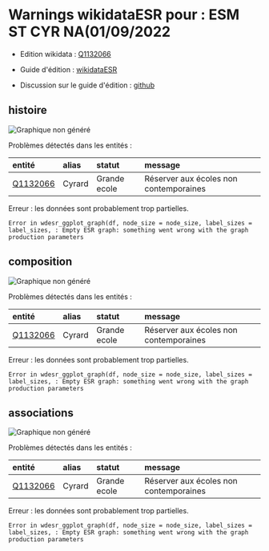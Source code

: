 Warnings wikidataESR pour : ESM ST CYR NA(01/09/2022
================

- Edition wikidata : [Q1132066](https://www.wikidata.org/wiki/Q1132066)
- Guide d'édition : [wikidataESR](https://github.com/cpesr/wikidataESR/)

- Discussion sur le guide d'édition : [github](https://github.com/cpesr/wikidataESR/issues)



## histoire 

![Graphique non généré](Q1132066-histoire.png) 

Problèmes détectés dans les entités :

|entité                                             |alias  |statut       |message                                |
|:--------------------------------------------------|:------|:------------|:--------------------------------------|
|[Q1132066](https://www.wikidata.org/wiki/Q1132066) |Cyrard |Grande ecole |Réserver aux écoles non contemporaines |

 


Erreur : les données sont probablement trop partielles.
```
Error in wdesr_ggplot_graph(df, node_size = node_size, label_sizes = label_sizes, : Empty ESR graph: something went wrong with the graph production parameters

``` 



## composition 

![Graphique non généré](Q1132066-composition.png) 

Problèmes détectés dans les entités :

|entité                                             |alias  |statut       |message                                |
|:--------------------------------------------------|:------|:------------|:--------------------------------------|
|[Q1132066](https://www.wikidata.org/wiki/Q1132066) |Cyrard |Grande ecole |Réserver aux écoles non contemporaines |

 


Erreur : les données sont probablement trop partielles.
```
Error in wdesr_ggplot_graph(df, node_size = node_size, label_sizes = label_sizes, : Empty ESR graph: something went wrong with the graph production parameters

``` 



## associations 

![Graphique non généré](Q1132066-associations.png) 

Problèmes détectés dans les entités :

|entité                                             |alias  |statut       |message                                |
|:--------------------------------------------------|:------|:------------|:--------------------------------------|
|[Q1132066](https://www.wikidata.org/wiki/Q1132066) |Cyrard |Grande ecole |Réserver aux écoles non contemporaines |

 


Erreur : les données sont probablement trop partielles.
```
Error in wdesr_ggplot_graph(df, node_size = node_size, label_sizes = label_sizes, : Empty ESR graph: something went wrong with the graph production parameters

``` 

